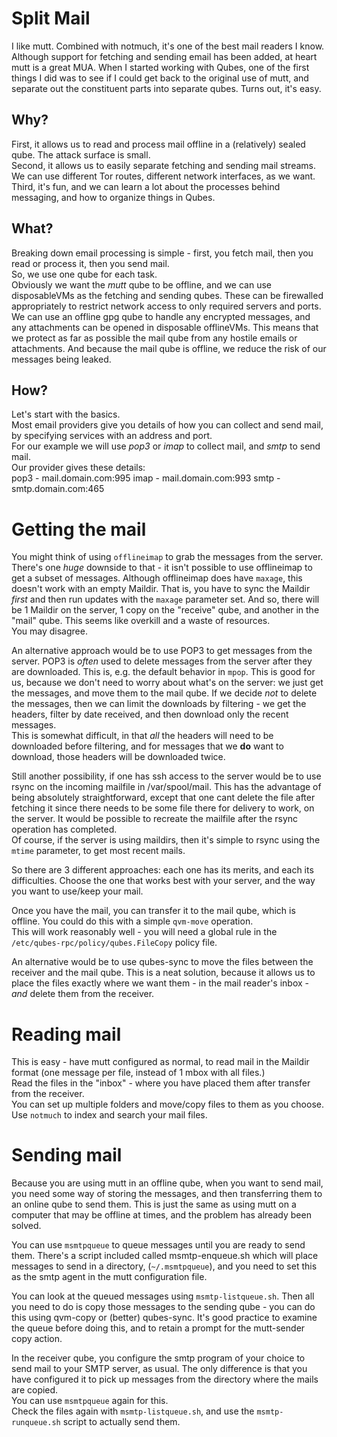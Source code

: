 # Split Mail

I like mutt.
Combined with notmuch, it's one of the best mail readers I know.
Although support for fetching and sending email has been added, at heart mutt is a great MUA.
When I started working with Qubes, one of the first things I did was to see if I could get back to the original use of mutt, and separate out the constituent parts into separate qubes.
Turns out, it's easy.

## Why?
First, it allows us to read and process mail offline in a (relatively) sealed qube.
The attack surface is small.  
Second, it allows us to easily separate fetching and sending mail streams.
We can use different Tor routes, different network interfaces, as we want.  
Third, it's fun, and we can learn a lot about the processes behind messaging, and how to organize things in Qubes.

## What?
Breaking down email processing is simple - first, you fetch mail, then you read or process it, then you send mail.  
So, we use one qube for each task.  
Obviously we want the *mutt* qube to be offline, and we can use disposableVMs as the fetching and sending qubes.
These can be firewalled appropriately to restrict network access to only required servers and ports.  
We can use an offline gpg qube to handle any encrypted messages, and any attachments can be opened in disposable offlineVMs.
This means that we protect as far as possible the mail qube from any hostile emails or attachments.
And because the mail qube is offline, we reduce the risk of our messages being leaked.

## How?
Let's start with the basics.  
Most email providers give you details of how you can collect and send mail, by specifying services with an address and port.  
For our example we will use *pop3* or *imap* to collect mail, and *smtp* to send mail.  
Our provider gives these details:  
pop3 - mail.domain.com:995
imap - mail.domain.com:993
smtp - smtp.domain.com:465

# Getting the mail

You might think of using `offlineimap` to grab the messages from the server.
There's one *huge* downside to that - it isn't possible to use offlineimap to get a subset of messages.
Although offlineimap does have `maxage`, this doesn't work with an empty Maildir.
That is, you have to sync the Maildir *first* and then run updates with the `maxage` parameter set.
And so, there will be 1 Maildir on the server, 1 copy on the "receive" qube, and another in the "mail" qube.
This seems like overkill and a waste of resources.  
You may disagree.

An alternative approach would be to use POP3 to get messages from the server.
POP3 is *often* used to delete messages from the server after they are downloaded.
This is, e.g. the default behavior in `mpop`.
This is good for us, because we don't need to worry about what's on the server: we just get the messages, and move them to the mail qube.
If we decide *not* to delete the messages, then we can limit the downloads by filtering - we get the headers, filter by date received, and then download only the recent messages.  
This is somewhat difficult, in that *all* the headers will need to be downloaded before filtering, and for messages that we **do** want to download, those headers will be downloaded twice.

Still another possibility, if one has ssh access to the server would be to use rsync on the incoming mailfile in /var/spool/mail.
This has the advantage of being absolutely straightforward, except that one cant delete the file after fetching it since there needs to be some file there for delivery to work, on the server.
It would be possible to recreate the mailfile after the rsync operation has completed.  
Of course, if the server is using maildirs, then it's simple to rsync using the `mtime` parameter, to get most recent mails.

So there are 3 different approaches: each one has its merits, and each its difficulties.
Choose the one that works best with your server, and the way you want to use/keep your mail.


Once you have the mail, you can transfer it to the mail qube, which is offline.
You could do this with a simple `qvm-move` operation.  
This will work reasonably well - you will need a global rule in the `/etc/qubes-rpc/policy/qubes.FileCopy` policy file.

An alternative would be to use qubes-sync to move the files between the receiver and the mail qube. This is a neat solution, because it allows us to place the files exactly where we want them - in the mail reader's inbox - *and* delete them from the receiver.

# Reading mail

This is easy - have mutt configured as normal, to read mail in the Maildir format (one message per file, instead of 1 mbox with all files.)  
Read the files in the "inbox" - where you have placed them after transfer from the receiver.  
You can set up multiple folders and move/copy files to them as you choose.  
Use `notmuch` to index and search your mail files.

# Sending mail

Because you are using mutt in an offline qube, when you want to send mail, you need some way of storing the messages, and then transferring them to an online qube to send them.
This is just the same as using mutt on a computer that may be offline at times, and the problem has already been solved.

You can use `msmtpqueue` to queue messages until you are ready to send them. There's a script included called msmtp-enqueue.sh which will place messages to send in a directory, (`~/.msmtpqueue`), and you need to set this as the smtp agent in the mutt configuration file.

You can look at the queued messages using `msmtp-listqueue.sh`.
Then all you need to do is copy those messages to the sending qube - you can do this using qvm-copy or (better) qubes-sync. It's good practice to examine the queue before doing this, and to retain a prompt for the mutt-sender copy action.

In the receiver qube, you configure the smtp program of your choice to send mail to your SMTP server, as usual.
The only difference is that you have configured it to pick up messages from the directory where the mails are copied.  
You can use `msmtpqueue` again for this.  
Check the files again with `msmtp-listqueue.sh`, and use the `msmtp-runqueue.sh` script to actually send them.


